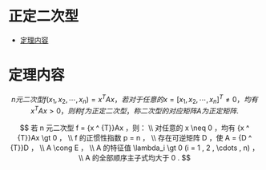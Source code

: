 # 正定二次型

* [定理内容](#定理内容)

# 定理内容

$$
n 元二次型 f(x_1 , x_2 , \cdots , x_n) = {x ^ {T}}Ax ，若对于任意的 x = [x_1 , x_2 , \cdots , x_n] ^ {T} \neq 0 ，均有 {x ^ {T}}Ax \gt 0 ，则称 f 为正定二次型，称二次型的对应矩阵 A 为 正定矩阵.
$$

$$
若 n 元二次型 f = {x ^ {T}}Ax ，则：
\\
对任意的 x \neq 0 ，均有 {x ^ {T}}Ax \gt 0 ，
\\
f 的正惯性指数 p = n ，
\\
存在可逆矩阵 D ，使 A = {D ^ {T}}D ，
\\
A \cong E ，
\\
A 的特征值 \lambda_i \gt 0 (i = 1 , 2 , \cdots , n) ，
\\
A 的全部顺序主子式均大于 0 .
$$



